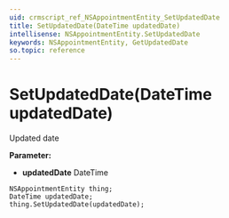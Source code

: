 ```yaml
---
uid: crmscript_ref_NSAppointmentEntity_SetUpdatedDate
title: SetUpdatedDate(DateTime updatedDate)
intellisense: NSAppointmentEntity.SetUpdatedDate
keywords: NSAppointmentEntity, GetUpdatedDate
so.topic: reference
---
```


# SetUpdatedDate(DateTime updatedDate)

Updated date

**Parameter:** 
 - **updatedDate** DateTime

```crmscript
NSAppointmentEntity thing;
DateTime updatedDate;
thing.SetUpdatedDate(updatedDate);
```

